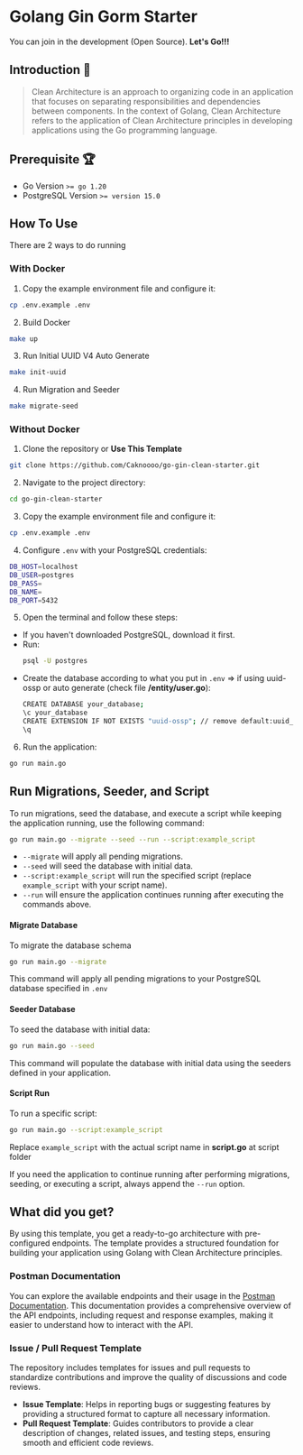 # Golang Gin Gorm Starter
You can join in the development (Open Source). **Let's Go!!!**

## Introduction 👋
> Clean Architecture is an approach to organizing code in an application that focuses on separating responsibilities and dependencies between components. In the context of Golang, Clean Architecture refers to the application of Clean Architecture principles in developing applications using the Go programming language.

## Prerequisite 🏆
- Go Version `>= go 1.20`
- PostgreSQL Version `>= version 15.0`

## How To Use
There are 2 ways to do running
### With Docker
1. Copy the example environment file and configure it:
  ```bash 
  cp .env.example .env
  ```
2. Build Docker
  ```bash
  make up
  ```
3. Run Initial UUID V4 Auto Generate
  ```bash
  make init-uuid
  ```
4. Run Migration and Seeder
  ```bash
  make migrate-seed
  ```

### Without Docker
1. Clone the repository or **Use This Template**
  ```bash
  git clone https://github.com/Caknoooo/go-gin-clean-starter.git
  ```
2. Navigate to the project directory:
  ```bash
  cd go-gin-clean-starter
  ```
3. Copy the example environment file and configure it:
  ```bash
  cp .env.example .env
  ```
4. Configure `.env` with your PostgreSQL credentials:
  ```bash
  DB_HOST=localhost
  DB_USER=postgres
  DB_PASS=
  DB_NAME=
  DB_PORT=5432
  ```
5. Open the terminal and follow these steps:
  - If you haven't downloaded PostgreSQL, download it first.
  - Run:
    ```bash
    psql -U postgres
    ```
  - Create the database according to what you put in `.env` => if using uuid-ossp or auto generate (check file **/entity/user.go**):
    ```bash
    CREATE DATABASE your_database;
    \c your_database
    CREATE EXTENSION IF NOT EXISTS "uuid-ossp"; // remove default:uuid_generate_v4() if you not use you can uncomment code in user_entity.go
    \q
    ``` 
6. Run the application:
  ```bash
  go run main.go
  ```

## Run Migrations, Seeder, and Script
To run migrations, seed the database, and execute a script while keeping the application running, use the following command:

```bash
go run main.go --migrate --seed --run --script:example_script
```

- ``--migrate`` will apply all pending migrations.
- ``--seed`` will seed the database with initial data.
- ``--script:example_script`` will run the specified script (replace ``example_script`` with your script name).
- ``--run`` will ensure the application continues running after executing the commands above.

#### Migrate Database 
To migrate the database schema 
```bash
go run main.go --migrate
```
This command will apply all pending migrations to your PostgreSQL database specified in `.env`

#### Seeder Database 
To seed the database with initial data:
```bash
go run main.go --seed
```
This command will populate the database with initial data using the seeders defined in your application.

#### Script Run
To run a specific script:
```bash
go run main.go --script:example_script
```
Replace ``example_script`` with the actual script name in **script.go** at script folder

If you need the application to continue running after performing migrations, seeding, or executing a script, always append the ``--run`` option.

## What did you get?
By using this template, you get a ready-to-go architecture with pre-configured endpoints. The template provides a structured foundation for building your application using Golang with Clean Architecture principles.

### Postman Documentation
You can explore the available endpoints and their usage in the [Postman Documentation](https://documenter.getpostman.com/view/29665461/2s9YJaZQCG). This documentation provides a comprehensive overview of the API endpoints, including request and response examples, making it easier to understand how to interact with the API.

### Issue / Pull Request Template

The repository includes templates for issues and pull requests to standardize contributions and improve the quality of discussions and code reviews.

- **Issue Template**: Helps in reporting bugs or suggesting features by providing a structured format to capture all necessary information.
- **Pull Request Template**: Guides contributors to provide a clear description of changes, related issues, and testing steps, ensuring smooth and efficient code reviews.
